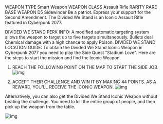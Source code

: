 WEAPON TYPE
Smart Weapon
WEAPON CLASS
Assault Rifle
RARITY
RARE
BASE WEAPON
D5 Sidewinder
Be a patriot. Express your support for the Second Amendment.
The Divided We Stand is an Iconic Assault Rifle featured in Cyberpunk 2077.

DIVIDED WE STAND PERK INFO:
A modified automatic targeting system allows the weapon to target up to five targets simultaneously. Bullets deal Chemical damage with a high chance to apply Poison.
DIVIDED WE STAND LOCATION GUIDE:
To obtain the Divided We Stand Iconic Weapon in Cyberpunk 2077 you need to play the Side Quest "Stadium Love". Here are the steps to start the mission and find the Iconic Weapon.

1. REACH THE FOLLOWING POINT ON THE MAP TO START THE SIDE JOB.
![img](https://www.gamesatlas.com/images/jch-optimize/ng/images_cyberpunk2077_missions_Cyberpunk-2077-Divided-We-Stand-Iconic-Weapon-Location-Guide-1.webp)

3. ACCEPT THEIR CHALLENGE AND WIN IT BY MAKING 44 POINTS. AS A REWARD, YOU'LL RECEIVE THE ICONIC WEAPON.
![img](https://www.gamesatlas.com/images/jch-optimize/ng/images_cyberpunk2077_missions_Cyberpunk-2077-Divided-We-Stand-Iconic-Weapon-Location-Guide-2.webp)

Alternatively, you can also get the Divided We Stand Iconic Weapon without beating the challenge. You need to kill the entire group of people, and then pick up the weapon from the table.

![img](https://www.gamesatlas.com/images/jch-optimize/ng/images_cyberpunk2077_weapons_divided-we-stand.webp)
